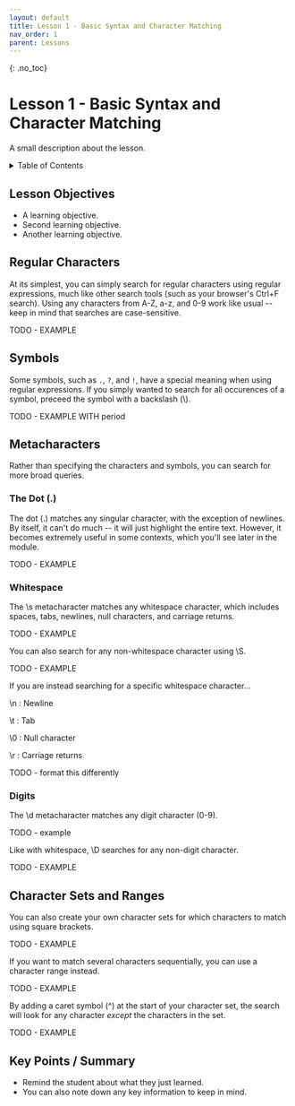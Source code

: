 ```yaml
---
layout: default
title: Lesson 1 - Basic Syntax and Character Matching
nav_order: 1
parent: Lessons
---
```

<!-- 
This page is an example lesson template.
Add, edit, or remove any content below for the workshop in question. -->

<!-- Putting a {: .no_toc} above a header removes it from the table of contents -->

{: .no_toc}  
# Lesson 1 - Basic Syntax and Character Matching

A small description about the lesson.

<!-- This is your table of contents. You don't need to touch it, it automatically creates it when you add or remove headers. If you do not want a header to be included, put {: .no_toc } above the header line, as you can see above with Lesson 1 - Lesson Name. Make sure that there's also an empty line above {: .no_toc }... Markdown is picky about this :( -->
<details markdown="block" class="toc">
  <summary>
    Table of Contents
  </summary>
  {: .text-delta }
- TOC
{:toc}
</details>

<!-- Here are your learning objectives. Just like in the introduction, but more specific for this lesson. -->
## Lesson Objectives
- A learning objective.
- Second learning objective.
- Another learning objective.

<!-- A video for your lesson (if applicable) -->
<!-- ## Lesson Video
The following video demonstrates each of the steps outlined below in text.

<!-- Place iframe of video here -->
<!-- <iframe height="416" width="100%" allowfullscreen frameborder=0 src="https://echo360.ca/media/a65689c0-c35c-4f33-9c12-f0ac97883f54/public?autoplay=false&automute=false"></iframe>
[View original here.](https://echo360.ca/media/a65689c0-c35c-4f33-9c12-f0ac97883f54/public?autoplay=false&automute=false) -->

<!-- Text content format for your lessons if you don't want to rely on videos, or want to provide another format of learning consumption. -->
## Regular Characters

At its simplest, you can simply search for regular characters using regular expressions, much like other search tools (such as your browser's Ctrl+F search). Using any characters from A-Z, a-z, and 0-9 work like usual -- keep in mind that searches are case-sensitive.

TODO - EXAMPLE

## Symbols

Some symbols, such as `.`, `?`, and `!`, have a special meaning when using regular expressions. If you simply wanted to search for all occurences of a symbol, preceed the symbol with a backslash (\\).

TODO - EXAMPLE WITH period

## Metacharacters

Rather than specifying the characters and symbols, you can search for more broad queries. 

### The Dot (.)

The dot (.) matches any singular character, with the exception of newlines. By itself, it can't do much -- it will just highlight the entire text. However, it becomes extremely useful in some contexts, which you'll see later in the module.

TODO - EXAMPLE

### Whitespace

The \s metacharacter matches any whitespace character, which includes spaces, tabs, newlines, null characters, and carriage returns.

TODO - EXAMPLE

You can also search for any non-whitespace character using \S.

TODO - EXAMPLE

If you are instead searching for a specific whitespace character...

\n
: Newline

\t
: Tab

\0
: Null character

\r
: Carriage returns

TODO - format this differently

### Digits

The \d metacharacter matches any digit character (0-9).

TODO - example

Like with whitespace, \D searches for any non-digit character.

TODO - EXAMPLE

## Character Sets and Ranges

You can also create your own character sets for which characters to match using square brackets.

TODO - EXAMPLE

If you want to match several characters sequentially, you can use a character range instead.

TODO - EXAMPLE

By adding a caret symbol (^) at the start of your character set, the search will look for any character *except* the characters in the set.

TODO - EXAMPLE

<!-- Summarize your learning objectives here. It acts as a reminder to the learner about what they just learned, as well as a checklist for you to make sure you covered everything you wished to cover. -->
## Key Points / Summary

- Remind the student about what they just learned.
- You can also note down any key information to keep in mind.

